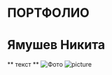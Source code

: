 # ПОРТФОЛИО
# Ямушев Никита
** текст **
<image src="/images/picture.jpg" alt="Фото">
![picture](https://user-images.githubusercontent.com/122751049/214529148-ab5df1fa-434e-432a-b5f5-662625d56483.jpg)
